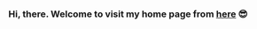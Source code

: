 ### Hi, there.  Welcome to visit my home page from [here](http://rocstone.github.io) :sunglasses:

<!--
**RocStone/RocStone** is a ✨ _special_ ✨ repository because its `README.md` (this file) appears on your GitHub profile.
[China](http://pengqian.gitee.io) or 
Here are some ideas to get you started:

- 🔭 I’m currently working on ...
- 🌱 I’m currently learning ...
- 👯 I’m looking to collaborate on ...
- 🤔 I’m looking for help with ...
- 💬 Ask me about ...
- 📫 How to reach me: ...
- 😄 Pronouns: ...
- ⚡ Fun fact: ...
-->

